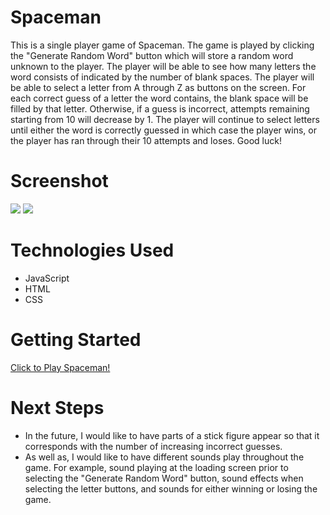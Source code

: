 # Spaceman
This is a single player game of Spaceman. The game is played by clicking the
"Generate Random Word" button which will store a random word unknown to the player. 
The player will be able to see how many letters the word consists of indicated by 
the number of blank spaces. The player will be able to select a letter from A through Z as buttons on the screen. 
For each correct guess of a letter the word contains, the blank space will be filled by that letter. Otherwise, if a 
guess is incorrect, attempts remaining starting from 10 will decrease
by 1. The player will continue to select letters until either the word is correctly guessed in which 
case the player wins, or the player has ran through their 10 attempts and loses. 
Good luck!

# Screenshot

<img src="https://i.imgur.com/emkfmsn.png">
<img src="https://i.imgur.com/UHQOqut.png">

# Technologies Used

- JavaScript
- HTML
- CSS

# Getting Started

[Click to Play Spaceman!](https://arsal0308.github.io/Spaceman/)

# Next Steps

- In the future, I would like to have parts of a stick figure appear so that it corresponds with the number of increasing 
    incorrect guesses.
- As well as, I would like to have different sounds play throughout the game. For example, sound playing at the loading screen
    prior to selecting the "Generate Random Word" button, sound effects when selecting the letter buttons, and sounds for
    either winning or losing the game. 